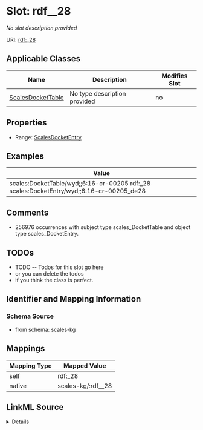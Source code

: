 

# Slot: rdf__28


_No slot description provided_





URI: [rdf:_28](http://www.w3.org/1999/02/22-rdf-syntax-ns#_28)



<!-- no inheritance hierarchy -->





## Applicable Classes

| Name | Description | Modifies Slot |
| --- | --- | --- |
| [ScalesDocketTable](../classes/ScalesDocketTable.md) | No type description provided |  no  |







## Properties

* Range: [ScalesDocketEntry](../classes/ScalesDocketEntry.md)






## Examples

| Value |
| --- |
| scales:DocketTable/wyd;;6:16-cr-00205 rdf:_28 scales:DocketEntry/wyd;;6:16-cr-00205_de28 |

## Comments

* 256976 occurrences with subject type scales_DocketTable and object type scales_DocketEntry.

## TODOs

* TODO -- Todos for this slot go here
* or you can delete the todos
* if you think the class is perfect.

## Identifier and Mapping Information







### Schema Source


* from schema: scales-kg




## Mappings

| Mapping Type | Mapped Value |
| ---  | ---  |
| self | rdf:_28 |
| native | scales-kg/:rdf__28 |




## LinkML Source

<details>
```yaml
name: rdf__28
description: No slot description provided
todos:
- TODO -- Todos for this slot go here
- or you can delete the todos
- if you think the class is perfect.
comments:
- 256976 occurrences with subject type scales_DocketTable and object type scales_DocketEntry.
examples:
- value: scales:DocketTable/wyd;;6:16-cr-00205 rdf:_28 scales:DocketEntry/wyd;;6:16-cr-00205_de28
from_schema: scales-kg
rank: 1000
slot_uri: rdf:_28
alias: rdf__28
domain_of:
- scales_DocketTable
range: scales_DocketEntry

```
</details>